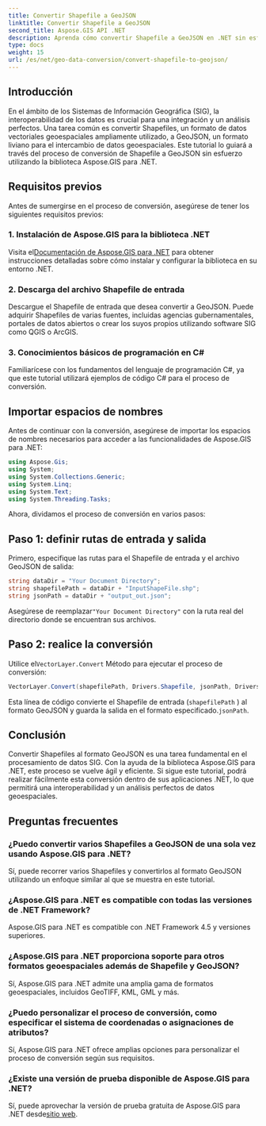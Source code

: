 ```yaml
---
title: Convertir Shapefile a GeoJSON
linktitle: Convertir Shapefile a GeoJSON
second_title: Aspose.GIS API .NET
description: Aprenda cómo convertir Shapefile a GeoJSON en .NET sin esfuerzo usando Aspose.GIS. Siga nuestra guía paso a paso para una interoperabilidad de datos perfecta.
type: docs
weight: 15
url: /es/net/geo-data-conversion/convert-shapefile-to-geojson/
---
```

## Introducción
En el ámbito de los Sistemas de Información Geográfica (SIG), la interoperabilidad de los datos es crucial para una integración y un análisis perfectos. Una tarea común es convertir Shapefiles, un formato de datos vectoriales geoespaciales ampliamente utilizado, a GeoJSON, un formato liviano para el intercambio de datos geoespaciales. Este tutorial lo guiará a través del proceso de conversión de Shapefile a GeoJSON sin esfuerzo utilizando la biblioteca Aspose.GIS para .NET.
## Requisitos previos
Antes de sumergirse en el proceso de conversión, asegúrese de tener los siguientes requisitos previos:
### 1. Instalación de Aspose.GIS para la biblioteca .NET
 Visita el[Documentación de Aspose.GIS para .NET](https://reference.aspose.com/gis/net/) para obtener instrucciones detalladas sobre cómo instalar y configurar la biblioteca en su entorno .NET.
### 2. Descarga del archivo Shapefile de entrada
Descargue el Shapefile de entrada que desea convertir a GeoJSON. Puede adquirir Shapefiles de varias fuentes, incluidas agencias gubernamentales, portales de datos abiertos o crear los suyos propios utilizando software SIG como QGIS o ArcGIS.
### 3. Conocimientos básicos de programación en C#
Familiarícese con los fundamentos del lenguaje de programación C#, ya que este tutorial utilizará ejemplos de código C# para el proceso de conversión.

## Importar espacios de nombres
Antes de continuar con la conversión, asegúrese de importar los espacios de nombres necesarios para acceder a las funcionalidades de Aspose.GIS para .NET:
```csharp
using Aspose.Gis;
using System;
using System.Collections.Generic;
using System.Linq;
using System.Text;
using System.Threading.Tasks;
```

Ahora, dividamos el proceso de conversión en varios pasos:
## Paso 1: definir rutas de entrada y salida
Primero, especifique las rutas para el Shapefile de entrada y el archivo GeoJSON de salida:
```csharp
string dataDir = "Your Document Directory";
string shapefilePath = dataDir + "InputShapeFile.shp";
string jsonPath = dataDir + "output_out.json";
```
 Asegúrese de reemplazar`"Your Document Directory"` con la ruta real del directorio donde se encuentran sus archivos.
## Paso 2: realice la conversión
 Utilice el`VectorLayer.Convert` Método para ejecutar el proceso de conversión:
```csharp
VectorLayer.Convert(shapefilePath, Drivers.Shapefile, jsonPath, Drivers.GeoJson);
```
Esta línea de código convierte el Shapefile de entrada (`shapefilePath` ) al formato GeoJSON y guarda la salida en el formato especificado.`jsonPath`.

## Conclusión
Convertir Shapefiles al formato GeoJSON es una tarea fundamental en el procesamiento de datos SIG. Con la ayuda de la biblioteca Aspose.GIS para .NET, este proceso se vuelve ágil y eficiente. Si sigue este tutorial, podrá realizar fácilmente esta conversión dentro de sus aplicaciones .NET, lo que permitirá una interoperabilidad y un análisis perfectos de datos geoespaciales.
## Preguntas frecuentes
### ¿Puedo convertir varios Shapefiles a GeoJSON de una sola vez usando Aspose.GIS para .NET?
Sí, puede recorrer varios Shapefiles y convertirlos al formato GeoJSON utilizando un enfoque similar al que se muestra en este tutorial.
### ¿Aspose.GIS para .NET es compatible con todas las versiones de .NET Framework?
Aspose.GIS para .NET es compatible con .NET Framework 4.5 y versiones superiores.
### ¿Aspose.GIS para .NET proporciona soporte para otros formatos geoespaciales además de Shapefile y GeoJSON?
Sí, Aspose.GIS para .NET admite una amplia gama de formatos geoespaciales, incluidos GeoTIFF, KML, GML y más.
### ¿Puedo personalizar el proceso de conversión, como especificar el sistema de coordenadas o asignaciones de atributos?
Sí, Aspose.GIS para .NET ofrece amplias opciones para personalizar el proceso de conversión según sus requisitos.
### ¿Existe una versión de prueba disponible de Aspose.GIS para .NET?
 Sí, puede aprovechar la versión de prueba gratuita de Aspose.GIS para .NET desde[sitio web](https://releases.aspose.com/).